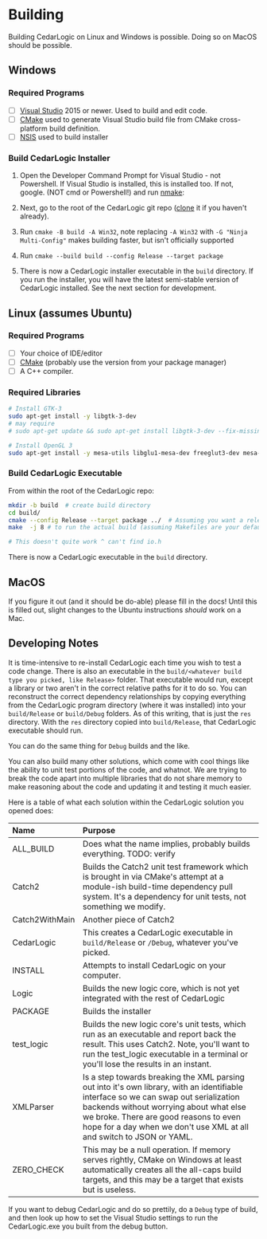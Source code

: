 # Building

Building CedarLogic on Linux and Windows is possible. Doing so on MacOS should be possible.

## Windows

### Required Programs

- [ ] [Visual Studio](https://visualstudio.microsoft.com/downloads/) 2015 or newer. Used to build and edit code.
- [ ] [CMake](https://cmake.org/download/) used to generate Visual Studio build file from CMake cross-platform build definition.
- [ ] [NSIS](https://nsis.sourceforge.io/Download) used to build installer

### Build CedarLogic Installer

1. Open the Developer Command Prompt for Visual Studio - not Powershell. If Visual Studio is installed, this is installed too. If not, google.
(NOT cmd or Powershell!) and run [nmake](https://docs.microsoft.com/en-us/cpp/build/reference/nmake-reference):

2. Next, go to the root of the CedarLogic git repo ([clone](https://www.git-scm.com/docs/git-clone) it if you haven't already).

3. Run `cmake -B build -A Win32`, note replacing `-A Win32` with `-G "Ninja Multi-Config"` makes building faster, but isn't officially supported

4. Run `cmake --build build --config Release --target package`

5. There is now a CedarLogic installer executable in the `build` directory. If you run the installer, you will have the latest semi-stable version of CedarLogic installed. See the next section for development.

## Linux (assumes Ubuntu)

### Required Programs

- [ ] Your choice of IDE/editor
- [ ] [CMake](https://cmake.org/download/) (probably use the version from your package manager)
- [ ] A C++ compiler.

### Required Libraries

```bash
# Install GTK-3
sudo apt-get install -y libgtk-3-dev 
# may require
# sudo apt-get update && sudo apt-get install libgtk-3-dev --fix-missing

# Install OpenGL 3
sudo apt-get install -y mesa-utils libglu1-mesa-dev freeglut3-dev mesa-common-dev
```

### Build CedarLogic Executable

From within the root of the CedarLogic repo:

```bash
mkdir -b build  # create build directory
cd build/
cmake --config Release --target package ../  # Assuming you want a release build, could be debug
make  -j 8 # to run the actual build (assuming Makefiles are your default in the build chain) ( the -j 8 piece tells Make to multi-thread up to 8 threads)

# This doesn't quite work ^ can't find io.h
```

There is now a CedarLogic executable in the `build` directory.

## MacOS

If you figure it out (and it should be do-able) please fill in the docs! Until this is filled out, slight changes to the Ubuntu instructions _should_ work on a Mac.

## Developing Notes

It is time-intensive to re-install CedarLogic each time you wish to test a code change. 
There is also an executable in the `build/<whatever build type you picked, like Release>`
folder. That executable would run, except a library or two aren't in the correct 
relative paths for it to do so. You can reconstruct the correct dependency relationships
by copying everything from the CedarLogic program directory (where it was installed) 
into your `build/Release` or `build/Debug` folders. As of this writing, that is just the
`res` directory. With the `res` directory copied into `build/Release`, that CedarLogic
executable should run.

You can do the same thing for `Debug` builds and the like.

You can also build many other solutions, which come with cool things like the ability 
to unit test portions of the code, and whatnot. We are trying to break the code apart
into multiple libraries that do not share memory to make reasoning about the code and
updating it and testing it much easier.

Here is a table of what each solution within the CedarLogic solution you opened does:

| Name | Purpose |
| :--- | :------ | 
| ALL_BUILD | Does what the name implies, probably builds everything. TODO: verify |
| Catch2 | Builds the Catch2 unit test framework which is brought in via CMake's attempt at a module-ish build-time dependency pull system. It's a dependency for unit tests, not something we modify. |
| Catch2WithMain | Another piece of Catch2 |
| CedarLogic | This creates a CedarLogic executable in `build/Release` or `/Debug`, whatever you've picked. |
| INSTALL | Attempts to install CedarLogic on your computer. |
| Logic | Builds the new logic core, which is not yet integrated with the rest of CedarLogic |
| PACKAGE | Builds the installer |
| test_logic | Builds the new logic core's unit tests, which run as an executable and report back the result. This uses Catch2. Note, you'll want to run the test_logic executable in a terminal or you'll lose the results in an instant. |
| XMLParser | Is a step towards breaking the XML parsing out into it's own library, with an identifiable interface so we can swap out serialization backends without worrying about what else we broke. There are good reasons to even hope for a day when we don't use XML at all and switch to JSON or YAML. |
| ZERO_CHECK | This may be a null operation. If memory serves rightly, CMake on Windows at least automatically creates all the all-caps build targets, and this may be a target that exists but is useless. |

If you want to debug CedarLogic and do so prettily, do a `Debug` type of build, and 
then look up how to set the Visual Studio settings to run the CedarLogic.exe you built
from the debug button.
